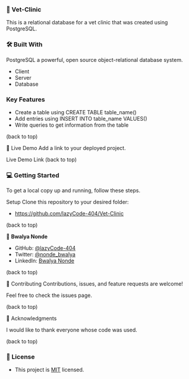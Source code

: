 ### 📖 Vet-Clinic
 This is a relational database for a vet clinic that was created using PostgreSQL.


### 🛠 Built With
PostgreSQL a powerful, open source object-relational database system.

- Client
- Server
- Database

### Key Features

- Create a table using CREATE TABLE table_name()
- Add entries using INSERT INTO table_name VALUES()
- Write queries to get information from the table

(back to top)

🚀 Live Demo
Add a link to your deployed project.

Live Demo Link
(back to top)

### 💻 Getting Started

To get a local copy up and running, follow these steps.


Setup
Clone this repository to your desired folder:
- https://github.com/lazyCode-404/Vet-Clinic

(back to top)



👤 **Bwalya Nonde**

- GitHub: [@lazyCode-404](https://github.com/lazyCode-404)
- Twitter: [@nonde_bwalya](https://twitter.com/nonde_bwalya)
- LinkedIn: [Bwalya Nonde](https://www.linkedin.com/in/bwalya-nonde/)

(back to top)


🤝 Contributing
Contributions, issues, and feature requests are welcome!

Feel free to check the issues page.

(back to top)

🙏 Acknowledgments

I would like to thank everyone whose code was used.

(back to top)


### 📝 License
- This project is [MIT](https://github.com/lazyCode-404/Vet-Clinic/blob/animals/LICENCE) licensed.

